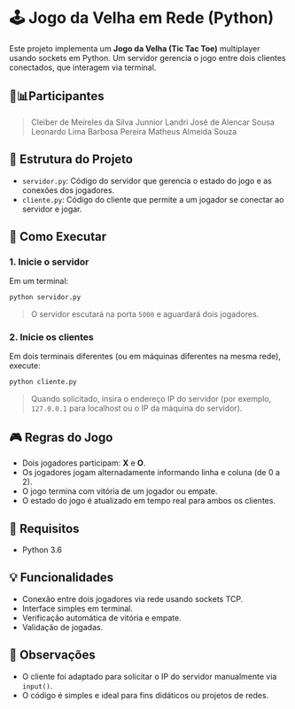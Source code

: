 # 🕹️ Jogo da Velha em Rede (Python)

Este projeto implementa um **Jogo da Velha (Tic Tac Toe)** multiplayer usando sockets em Python. Um servidor gerencia o jogo entre dois clientes conectados, que interagem via terminal.
## 💼📊Participantes
>Cleiber de Meireles da Silva Junnior
>Landri José de Alencar Sousa
>Leonardo Lima Barbosa Pereira
>Matheus Almeida Souza

## 📁 Estrutura do Projeto

- `servidor.py`: Código do servidor que gerencia o estado do jogo e as conexões dos jogadores.
- `cliente.py`: Código do cliente que permite a um jogador se conectar ao servidor e jogar.

## 🚀 Como Executar

### 1. Inicie o servidor

Em um terminal:

```bash
python servidor.py
```

> O servidor escutará na porta `5000` e aguardará dois jogadores.

### 2. Inicie os clientes

Em dois terminais diferentes (ou em máquinas diferentes na mesma rede), execute:

```bash
python cliente.py
```

> Quando solicitado, insira o endereço IP do servidor (por exemplo, `127.0.0.1` para localhost ou o IP da máquina do servidor).

## 🎮 Regras do Jogo

- Dois jogadores participam: **X** e **O**.
- Os jogadores jogam alternadamente informando linha e coluna (de 0 a 2).
- O jogo termina com vitória de um jogador ou empate.
- O estado do jogo é atualizado em tempo real para ambos os clientes.

## 🧱 Requisitos

- Python 3.6

## 💡 Funcionalidades

- Conexão entre dois jogadores via rede usando sockets TCP.
- Interface simples em terminal.
- Verificação automática de vitória e empate.
- Validação de jogadas.

## 📌 Observações

- O cliente foi adaptado para solicitar o IP do servidor manualmente via `input()`.
- O código é simples e ideal para fins didáticos ou projetos de redes.
